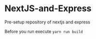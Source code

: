 # NextJS-and-Express
Pre-setup repository of nextjs and express


Before you run execute `yarn run build`
